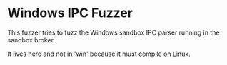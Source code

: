 Windows IPC Fuzzer
=============

This fuzzer tries to fuzz the Windows sandbox IPC parser running in the sandbox broker.

It lives here and not in 'win' because it must compile on Linux.


